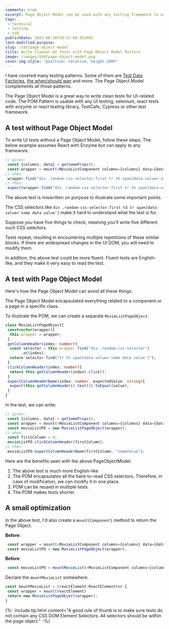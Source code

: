 ```yaml
---
comments: true
excerpt: Page Object Model can be used with any testing framework to write cleaner and simpler tests that are fast to write.
tags:
 - technical
 - testing
 - tdd
publishDate: 2023-08-28T20:52:08.052481
last-modified-purpose:
slug: /tdd/page-object-model
title: Write Cleaner UI Tests with Page Object Model Pattern
image: /images/tdd/page-object-model.png
cover-img-style: "position: relative; height:100%"
---
```


I have covered many testing patterns. Some of them are [Test Data Factories](https://www.ankushchoubey.com/test-data-factories/), [the when/should way](https://www.ankushchoubey.com/method-when-should/) and more. The Page Object Model complements all those patterns.

The Page Object Model is a great way to write clean tests for UI-related code. The POM Pattern is usable with any UI testing, selenium, react tests with enzyme or react testing library, TestCafe, Cypress or other test framework.

## A test without Page Object Model

To write UI tests without a Page Object Model, follow these steps. The below example assumes React with Enzyme but can apply to any framework.

```typescript
// given:
 const {columns, data} = getSomeProps();
 const wrapper = mount(<MovieListComponent columns={columns} data={data} />)
// when:
 wrapper.find("div .random-css-selector:first tr th span[data-value='some data value']").click();
// then:
 expect(wrapper.find("div .random-css-selector:first tr th span[data-value='some data value']").prop("name")).toEqual("someValue")
```

The above test is miswritten on purpose to illustrate some important points.

The CSS selectors like `div .random-css-selector:first td tr span[data-value='some data value']` make it hard to understand what the test is for.

Suppose you have five things to check, meaning you'll write five different such CSS selectors.

Tests repeat, resulting in encountering multiple repetitions of these similar blocks. If there are widespread changes in the UI DOM, you will need to modify them.

In addition, the above test could be more fluent. Fluent tests are English-like, and they make it very easy to read the test.

## A test with Page Object Model

Here's how the Page Object Model can avoid all these things.

The Page Object Model encapsulated everything related to a component or a page in a specific class.

To illustrate the POM, we can create a separate `MovieListPageObject`.

```typescript
class MovieListPageObject{
 constructor(wrapper){
  this.wrapper = wrapper;
 }
 getColumnHeader(index: number){
  const selector = this.wrapper.find("div .random-css-selector")
       .at(index);
  return selector.find("tr th span[data-value='some data value']");
 }
 clickColumnHeader(index: number){
  return this.getColumnHeader(index).click();
 }
 expectColumnHeaderName(index: number, expectedValue: string){
  expect(this.getColumnHeader().text()).toEqual(value);
 }
}
```

In the test, we can write:

```typescript
// given:
 const {columns, data} = getSomeProps();
 const wrapper = mount(<MovieListComponent columns={columns} data={data} />)
 const movieListPO = new MovieListPageObject(wrapper);
// when:
 const firstColumn = 0;
 movieListPO.clickColumnHeader(firstColumn);
// then:
 movieListPO.expectColumnHeaderName(firstColumn, "someValue");
```

Here are the benefits seen with the above PageObjectModel.

1. The above test is much more English-like
2. The POM encapsulates all the hard-to-read CSS selectors. Therefore, in case of modification, we can modify it in one place.
3. POM can be reused in multiple tests.
4. The POM makes tests shorter.

## A small optimization

In the above test, I'd also create a `mount{Component}` method to return the Page Object.

**Before**:

```typescript
 const wrapper = mount(<MovieListComponent columns={columns} data={data} />)
 const movieListPO = new MovieListPageObject(wrapper);
```

**Before**:

```typescript
 const movieListPO = mountMovieList(<MovieListComponent columns={columns} data={data} />)
```

Declare the `mountMovieList` somewhere.

```typescript
const mountMovieList = (reactElement:ReactElement)=> {
 const wrapper = mount(reactElement)
 return new MovieListPageObject(wrapper);
}
```

{%- include tip.html content="A good rule of thumb is to make sure tests do not contain any CSS DOM Element Selectors. All selectors should be within the page object." -%}
